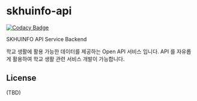 # skhuinfo-api

[![Codacy Badge](https://api.codacy.com/project/badge/Grade/7b2f70ac04cc40e7996a51d4d7114a5e)](https://app.codacy.com/gh/s-owl/skhuinfo-api?utm_source=github.com&utm_medium=referral&utm_content=s-owl/skhuinfo-api&utm_campaign=Badge_Grade_Settings)

SKHUINFO API Service Backend

학교 생활에 활용 가능한 데이터를 제공하는 Open API 서비스 입니다. API 를 자유롭게 활용하여 학교 생활 관련 서비스 개발이 가능합니다.

## License
(TBD)
